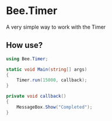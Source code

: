 # Bee.Timer
A very simple way to work with the Timer

## How use?

```csharp
using Bee.Timer;

static void Main(string[] args)
{
	Timer.run(15000, callback);
}

private void callback()
{
    MessageBox.Show("Completed");
}
```
